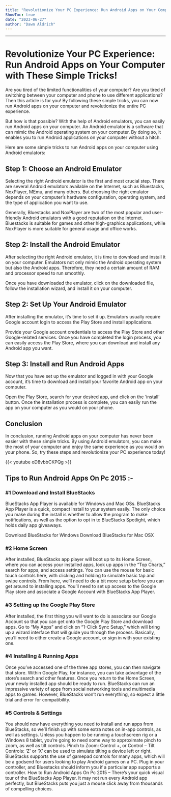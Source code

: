 ```yaml
---
title: "Revolutionize Your PC Experience: Run Android Apps on Your Computer with These Simple Tricks!"
ShowToc: true 
date: "2023-06-27"
author: "Dawn Aldrich"
---
```

*****
# Revolutionize Your PC Experience: Run Android Apps on Your Computer with These Simple Tricks!

Are you tired of the limited functionalities of your computer? Are you tired of switching between your computer and phone to use different applications? Then this article is for you! By following these simple tricks, you can now run Android apps on your computer and revolutionize the entire PC experience.

But how is that possible? With the help of Android emulators, you can easily run Android apps on your computer. An Android emulator is a software that can mimic the Android operating system on your computer. By doing so, it enables you to run Android applications on your computer without a hitch.

Here are some simple tricks to run Android apps on your computer using Android emulators:

## Step 1: Choose an Android Emulator

Selecting the right Android emulator is the first and most crucial step. There are several Android emulators available on the Internet, such as Bluestacks, NoxPlayer, MEmu, and many others. But choosing the right emulator depends on your computer’s hardware configuration, operating system, and the type of application you want to use.

Generally, Bluestacks and NoxPlayer are two of the most popular and user-friendly Android emulators with a good reputation on the Internet. Bluestacks is suitable for games and other high-graphics applications, while NoxPlayer is more suitable for general usage and office works.

## Step 2: Install the Android Emulator

After selecting the right Android emulator, it is time to download and install it on your computer. Emulators not only mimic the Android operating system but also the Android apps. Therefore, they need a certain amount of RAM and processor speed to run smoothly.

Once you have downloaded the emulator, click on the downloaded file, follow the installation wizard, and install it on your computer.

## Step 2: Set Up Your Android Emulator

After installing the emulator, it’s time to set it up. Emulators usually require Google account login to access the Play Store and install applications.

Provide your Google account credentials to access the Play Store and other Google-related services. Once you have completed the login process, you can easily access the Play Store, where you can download and install any Android app you want.

## Step 3: Install and Run Android Apps

Now that you have set up the emulator and logged in with your Google account, it’s time to download and install your favorite Android app on your computer.

Open the Play Store, search for your desired app, and click on the ‘install’ button. Once the installation process is complete, you can easily run the app on your computer as you would on your phone.

## Conclusion

In conclusion, running Android apps on your computer has never been easier with these simple tricks. By using Android emulators, you can make the most of your computer and enjoy the same experience as you would on your phone. So, try these steps and revolutionize your PC experience today!

{{< youtube oD8vbbCKPQg >}} 



## Tips to Run Android Apps On Pc 2015 :-
 
### #1 Download and Install BlueStacks


BlueStacks App Player is available for Windows and Mac OSs. BlueStacks App Player is a quick, compact install to your system easily. The only choice you make during the install is whether to allow the program to make notifications, as well as the option to opt in to BlueStacks Spotlight, which holds daily app giveaways.

 

Download BlueStacks for Windows
Download BlueStacks for Mac OSX

 
### #2 Home Screen


After installed, BlueStacks app player will boot up to its Home Screen, where you can access your installed apps, look up apps in the “Top Charts,” search for apps, and access settings. You can use the mouse for basic touch controls here, with clicking and holding to simulate basic tap and swipe controls. From here, we’ll need to do a bit more setup before you can get around to installing apps. You’ll need to set up access to the Google Play store and associate a Google Account with BlueStacks App Player.

 
### #3 Setting up the Google Play Store


After installed, the first thing you will want to do is associate our Google Account so that you can get onto the Google Play Store and download apps. Go to “My Apps” and click on “1-Click Sync Setup,” which will bring up a wizard interface that will guide you through the process. Basically, you’ll need to either create a Google account, or sign in with your existing one.

 
### #4 Installing & Running Apps


Once you’ve accessed one of the three app stores, you can then navigate that store. Within Google Play, for instance, you can take advantage of the store’s search and other features. Once you return to the Home Screen, your newly installed app should be ready to run. BlueStacks can run an impressive variety of apps from social networking tools and multimedia apps to games. However, BlueStacks won’t run everything, so expect a little trial and error for compatibility.

 
### #5 Controls & Settings


You should now have everything you need to install and run apps from BlueStacks, so we’ll finish up with some extra notes on in-app controls, as well as settings. Unless you happen to be running a touchscreen rig or a Windows 8 tablet, you’re going to need some way to approximate pinch to zoom, as well as tilt controls.
Pinch to Zoom: Control +, or Control –
Tilt Controls: ‘Z’ or ‘X’ can be used to simulate tilting a device left or right.
BlueStacks supports the use of gamepad controls for many apps, which will be a godsend for users looking to play Android games on a PC. Plug in your controller, and Bluestacks should inform you if a particular app supports a controller.
How to Run Android Apps On Pc 2015 – There’s your quick visual tour of the BlueStacks App Player. It may not run every Android app perfectly, but BlueStacks puts you just a mouse click away from thousands of compelling choices.





